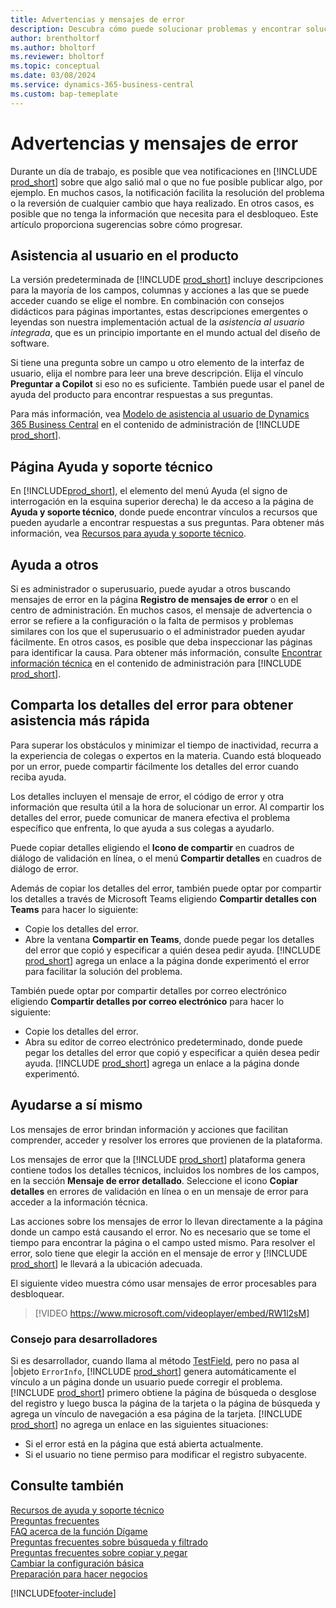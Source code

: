 ```yaml
---
title: Advertencias y mensajes de error
description: Descubra cómo puede solucionar problemas y encontrar soluciones a los mensajes de error cuando trabaja en Business Central.
author: brentholtorf
ms.author: bholtorf
ms.reviewer: bholtorf
ms.topic: conceptual
ms.date: 03/08/2024
ms.service: dynamics-365-business-central
ms.custom: bap-temeplate
---
```

# Advertencias y mensajes de error

Durante un día de trabajo, es posible que vea notificaciones en [!INCLUDE [prod_short](includes/prod_short.md)] sobre que algo salió mal o que no fue posible publicar algo, por ejemplo. En muchos casos, la notificación facilita la resolución del problema o la reversión de cualquier cambio que haya realizado. En otros casos, es posible que no tenga la información que necesita para el desbloqueo. Este artículo proporciona sugerencias sobre cómo progresar.  

## Asistencia al usuario en el producto

La versión predeterminada de [!INCLUDE [prod_short](includes/prod_short.md)] incluye descripciones para la mayoría de los campos, columnas y acciones a las que se puede acceder cuando se elige el nombre. En combinación con consejos didácticos para páginas importantes, estas descripciones emergentes o leyendas son nuestra implementación actual de la *asistencia al usuario integrada*, que es un principio importante en el mundo actual del diseño de software.  

Si tiene una pregunta sobre un campo u otro elemento de la interfaz de usuario, elija el nombre para leer una breve descripción. Elija el vínculo **Preguntar a Copilot** si eso no es suficiente. También puede usar el panel de ayuda del producto para encontrar respuestas a sus preguntas.  

Para más información, vea [Modelo de asistencia al usuario de Dynamics 365 Business Central](/dynamics365/business-central/dev-itpro/user-assistance) en el contenido de administración de [!INCLUDE [prod_short](includes/prod_short.md)].  

## Página Ayuda y soporte técnico

En [!INCLUDE[prod_short](includes/prod_short.md)], el elemento del menú Ayuda (el signo de interrogación en la esquina superior derecha) le da acceso a la página de **Ayuda y soporte técnico**, donde puede encontrar vínculos a recursos que pueden ayudarle a encontrar respuestas a sus preguntas. Para obtener más información, vea [Recursos para ayuda y soporte técnico](product-help-and-support.md).  

## Ayuda a otros

Si es administrador o superusuario, puede ayudar a otros buscando mensajes de error en la página **Registro de mensajes de error** o en el centro de administración. En muchos casos, el mensaje de advertencia o error se refiere a la configuración o la falta de permisos y problemas similares con los que el superusuario o el administrador pueden ayudar fácilmente. En otros casos, es posible que deba inspeccionar las páginas para identificar la causa. Para obtener más información, consulte [Encontrar información técnica](/dynamics365/business-central/dev-itpro/administration/manage-technical-support#finding-technical-information) en el contenido de administración para [!INCLUDE [prod_short](includes/prod_short.md)].  

## Comparta los detalles del error para obtener asistencia más rápida

Para superar los obstáculos y minimizar el tiempo de inactividad, recurra a la experiencia de colegas o expertos en la materia. Cuando está bloqueado por un error, puede compartir fácilmente los detalles del error cuando reciba ayuda.

Los detalles incluyen el mensaje de error, el código de error y otra información que resulta útil a la hora de solucionar un error. Al compartir los detalles del error, puede comunicar de manera efectiva el problema específico que enfrenta, lo que ayuda a sus colegas a ayudarlo.  

Puede copiar detalles eligiendo el **Icono de compartir** en cuadros de diálogo de validación en línea, o el menú **Compartir detalles** en cuadros de diálogo de error.  

Además de copiar los detalles del error, también puede optar por compartir los detalles a través de Microsoft Teams eligiendo **Compartir detalles con Teams** para hacer lo siguiente:

* Copie los detalles del error.
* Abre la ventana **Compartir en Teams**, donde puede pegar los detalles del error que copió y especificar a quién desea pedir ayuda. [!INCLUDE [prod_short](includes/prod_short.md)] agrega un enlace a la página donde experimentó el error para facilitar la solución del problema.

También puede optar por compartir detalles por correo electrónico eligiendo **Compartir detalles por correo electrónico** para hacer lo siguiente:

* Copie los detalles del error.
* Abra su editor de correo electrónico predeterminado, donde puede pegar los detalles del error que copió y especificar a quién desea pedir ayuda. [!INCLUDE [prod_short](includes/prod_short.md)] agrega un enlace a la página donde experimentó.

## Ayudarse a sí mismo

Los mensajes de error brindan información y acciones que facilitan comprender, acceder y resolver los errores que provienen de la plataforma.

Los mensajes de error que la [!INCLUDE [prod_short](includes/prod_short.md)] plataforma genera contiene todos los detalles técnicos, incluidos los nombres de los campos, en la sección **Mensaje de error detallado**. Seleccione el icono **Copiar detalles** en errores de validación en línea o en un mensaje de error para acceder a la información técnica.

Las acciones sobre los mensajes de error lo llevan directamente a la página donde un campo está causando el error. No es necesario que se tome el tiempo para encontrar la página o el campo usted mismo. Para resolver el error, solo tiene que elegir la acción en el mensaje de error y [!INCLUDE [prod_short](includes/prod_short.md)] le llevará a la ubicación adecuada.

El siguiente video muestra cómo usar mensajes de error procesables para desbloquear.

> [!VIDEO https://www.microsoft.com/videoplayer/embed/RW1l2sM]

### Consejo para desarrolladores

Si es desarrollador, cuando llama al método [TestField](/dynamics365/business-central/dev-itpro/developer/methods-auto/record/record-testfield-joker-joker-errorinfo-method), pero no pasa al |objeto `ErrorInfo`, [!INCLUDE [prod_short](includes/prod_short.md)] genera automáticamente el vínculo a un página donde un usuario puede corregir el problema. [!INCLUDE [prod_short](includes/prod_short.md)] primero obtiene la página de búsqueda o desglose del registro y luego busca la página de la tarjeta o la página de búsqueda y agrega un vínculo de navegación a esa página de la tarjeta. [!INCLUDE [prod_short](includes/prod_short.md)] no agrega un enlace en las siguientes situaciones:

* Si el error está en la página que está abierta actualmente.
* Si el usuario no tiene permiso para modificar el registro subyacente.

## Consulte también

[Recursos de ayuda y soporte técnico](product-help-and-support.md)  
[Preguntas frecuentes](across-faq.yml)  
[FAQ acerca de la función Dígame](ui-search-faq.md)  
[Preguntas frecuentes sobre búsqueda y filtrado](ui-search-filter-faq.yml)  
[Preguntas frecuentes sobre copiar y pegar](faq-copy-paste.yml)  
[Cambiar la configuración básica](ui-change-basic-settings.md)  
[Preparación para hacer negocios](ui-get-ready-business.md)  

[!INCLUDE[footer-include](includes/footer-banner.md)]
